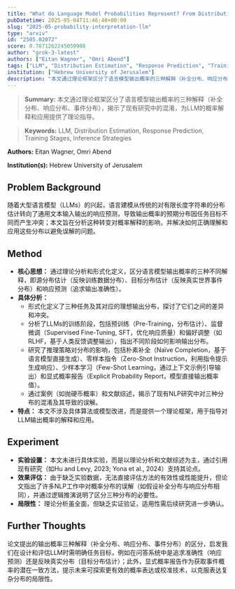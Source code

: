 ```yaml
---
title: "What do Language Model Probabilities Represent? From Distribution Estimation to Response Prediction"
pubDatetime: 2025-05-04T11:46:48+00:00
slug: "2025-05-probability-interpretation-llm"
type: "arxiv"
id: "2505.02072"
score: 0.7871262245059988
author: "grok-3-latest"
authors: ["Eitan Wagner", "Omri Abend"]
tags: ["LLM", "Distribution Estimation", "Response Prediction", "Training Stages", "Inference Strategies"]
institution: ["Hebrew University of Jerusalem"]
description: "本文通过理论框架区分了语言模型输出概率的三种解释（补全分布、响应分布、事件分布），揭示了现有研究中的混淆，为LLM的概率解释和应用提供了理论指导。"
---
```


> **Summary:** 本文通过理论框架区分了语言模型输出概率的三种解释（补全分布、响应分布、事件分布），揭示了现有研究中的混淆，为LLM的概率解释和应用提供了理论指导。 

> **Keywords:** LLM, Distribution Estimation, Response Prediction, Training Stages, Inference Strategies

**Authors:** Eitan Wagner, Omri Abend

**Institution(s):** Hebrew University of Jerusalem


## Problem Background

随着大型语言模型（LLMs）的兴起，语言建模从传统的对有限长度字符串的分布估计转向了通用文本输入输出的响应预测，导致输出概率的预期分布因任务目标不同而产生冲突；本文旨在分析这种转变对概率解释的影响，并解决如何正确理解和应用这些分布以避免误解的问题。

## Method

* **核心思想：** 通过理论分析和形式化定义，区分语言模型输出概率的三种不同解释，即源分布估计（反映训练数据分布）、目标分布估计（反映真实世界事件分布）和响应预测（追求输出准确性）。
* **具体分析：** 
  - 形式化定义了三种任务及其对应的理想输出分布，探讨了它们之间的差异和冲突。
  - 分析了LLMs的训练阶段，包括预训练（Pre-Training，分布估计）、监督微调（Supervised Fine-Tuning, SFT，优化响应质量）和偏好调整（如RLHF，基于人类反馈调整输出），指出不同阶段如何影响输出分布。
  - 研究了推理策略对分布的影响，包括朴素补全（Naïve Completion，基于语言模型直接生成）、零样本指令（Zero-Shot Instruction，利用指令提示生成响应）、少样本学习（Few-Shot Learning，通过上下文示例引导输出）和显式概率报告（Explicit Probability Report，模型直接输出概率值）。
  - 通过案例（如抛硬币概率）和文献综述，揭示了现有NLP研究中对三种分布的混淆及其导致的误解。
* **特点：** 本文不涉及具体算法或模型改进，而是提供一个理论框架，用于指导对LLM输出概率的解释和应用。

## Experiment

* **实验设置：** 本文未进行具体实验，而是以理论分析和文献综述为主，通过引用现有研究（如Hu and Levy, 2023; Yona et al., 2024）支持其论点。
* **效果评估：** 由于缺乏实验数据，无法直接评估方法的有效性或性能提升，但论文指出了许多NLP工作中对概率分布的误解（如假设补全分布与响应分布相同），并通过逻辑推演说明了区分三种分布的必要性。
* **局限性：** 理论分析虽全面，但缺乏实证验证，适用性需后续研究进一步确认。

## Further Thoughts

论文提出的输出概率三种解释（补全分布、响应分布、事件分布）的区分，启发我们在设计和评估LLM时需明确任务目标，例如在问答系统中是追求准确性（响应预测）还是反映真实分布（目标分布估计）；此外，显式概率报告作为获取事件概率的潜在一致方法，提示未来可探索更有效的概率表达或校准技术，以克服表达复杂分布的局限性。